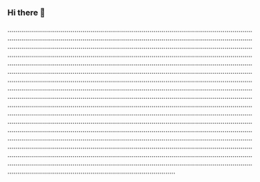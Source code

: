 ### Hi there 👋

.................................................................................................................................................................................................................................................................................................................................................................................................................................................................................................................................................................................................................................................................................................................................................................................................................................................................................................................................................................................................................................................................................................................................................................................................................................................................................................................................................................................................................................................................................................................................................................................................................................................................................................................................................................................................................................................................................................................................................................................................................................................................................................................................................................................................................................................................................